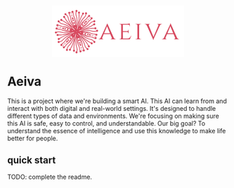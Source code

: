 <p align="center" width="100%">
<img src="assets/aeiva-logo.png" alt="AEIVA" style="width: 40%; min-width: 300px; display: block; margin: auto; background-color: transparent;">
</p>

# Aeiva

This is a project where we're building a smart AI. This AI can learn from and interact with both digital and real-world settings. It's designed to handle different types of data and environments. We're focusing on making sure this AI is safe, easy to control, and understandable. Our big goal? To understand the essence of intelligence and use this knowledge to make life better for people.


## quick start

TODO: complete the readme.


